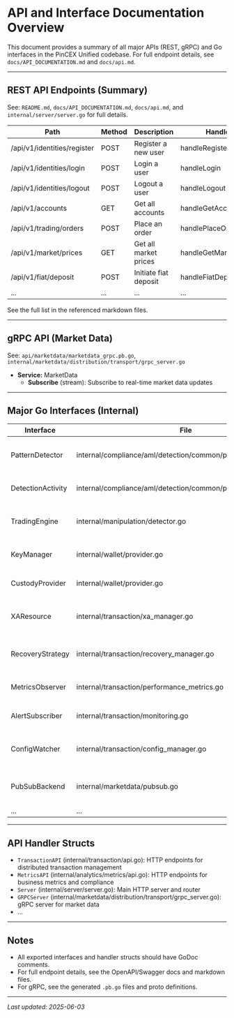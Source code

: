 # API and Interface Documentation Overview

This document provides a summary of all major APIs (REST, gRPC) and Go interfaces in the PinCEX Unified codebase. For full endpoint details, see `docs/API_DOCUMENTATION.md` and `docs/api.md`.

---

## REST API Endpoints (Summary)

See: `README.md`, `docs/API_DOCUMENTATION.md`, `docs/api.md`, and `internal/server/server.go` for full details.

| Path | Method | Description | Handler |
|------|--------|-------------|---------|
| /api/v1/identities/register | POST | Register a new user | handleRegister |
| /api/v1/identities/login | POST | Login a user | handleLogin |
| /api/v1/identities/logout | POST | Logout a user | handleLogout |
| /api/v1/accounts | GET | Get all accounts | handleGetAccounts |
| /api/v1/trading/orders | POST | Place an order | handlePlaceOrder |
| /api/v1/market/prices | GET | Get all market prices | handleGetMarketPrices |
| /api/v1/fiat/deposit | POST | Initiate fiat deposit | handleFiatDeposit |
| ... | ... | ... | ... |

See the full list in the referenced markdown files.

---

## gRPC API (Market Data)

See: `api/marketdata/marketdata_grpc.pb.go`, `internal/marketdata/distribution/transport/grpc_server.go`

- **Service:** MarketData
  - **Subscribe** (stream): Subscribe to real-time market data updates

---

## Major Go Interfaces (Internal)

| Interface | File | Description |
|-----------|------|-------------|
| PatternDetector | internal/compliance/aml/detection/common/pattern_framework.go | AML pattern detection plugin interface |
| DetectionActivity | internal/compliance/aml/detection/common/pattern_framework.go | Activity abstraction for detection |
| TradingEngine | internal/manipulation/detector.go | Trading engine enforcement interface |
| KeyManager | internal/wallet/provider.go | Key management abstraction |
| CustodyProvider | internal/wallet/provider.go | Custody provider abstraction |
| XAResource | internal/transaction/xa_manager.go | Distributed transaction resource interface |
| RecoveryStrategy | internal/transaction/recovery_manager.go | Recovery strategy for transaction manager |
| MetricsObserver | internal/transaction/performance_metrics.go | Observer for metrics changes |
| AlertSubscriber | internal/transaction/monitoring.go | Alert notification interface |
| ConfigWatcher | internal/transaction/config_manager.go | Config change notification interface |
| PubSubBackend | internal/marketdata/pubsub.go | Market data pub/sub backend interface |
| ... | ... | ... |

---

## API Handler Structs

- `TransactionAPI` (internal/transaction/api.go): HTTP endpoints for distributed transaction management
- `MetricsAPI` (internal/analytics/metrics/api.go): HTTP endpoints for business metrics and compliance
- `Server` (internal/server/server.go): Main HTTP server and router
- `GRPCServer` (internal/marketdata/distribution/transport/grpc_server.go): gRPC server for market data
- ...

---

## Notes
- All exported interfaces and handler structs should have GoDoc comments.
- For full endpoint details, see the OpenAPI/Swagger docs and markdown files.
- For gRPC, see the generated `.pb.go` files and proto definitions.

---

_Last updated: 2025-06-03_
